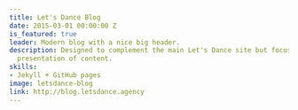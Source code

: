 ```yaml
---
title: Let's Dance Blog
date: 2015-03-01 00:00:00 Z
is_featured: true
leader: Modern blog with a nice big header.
description: Designed to complement the main Let's Dance site but focus on the clear
  presentation of content.
skills:
- Jekyll + GitHub pages
image: letsdance-blog
link: http://blog.letsdance.agency
---
```


